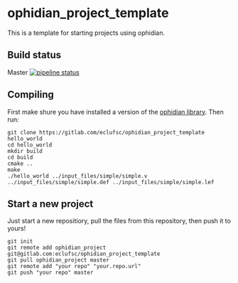 # ophidian_project_template
This is a template for starting projects using ophidian.

## Build status
Master [![pipeline status](https://gitlab.com/eclufsc/ophidian_project_template/badges/master/pipeline.svg)](https://gitlab.com/eclufsc/ophidian_project_template/commits/master)

## Compiling
First make shure you have installed a version of the [ophidian library](https://gitlab.com/eclufsc/ophidian).
Then run:
```
git clone https://gitlab.com/eclufsc/ophidian_project_template hello_world
cd hello_world
mkdir build
cd build
cmake ..
make
./hello_world ../input_files/simple/simple.v ../input_files/simple/simple.def ../input_files/simple/simple.lef
```

## Start a new project
Just start a new repositiory, pull the files from this repository, then push it to yours!
```
git init
git remote add ophidian_project git@gitlab.com:eclufsc/ophidian_project_template
git pull ophidian_project master
git remote add "your repo" "your.repo.url"
git push "your repo" master
```
